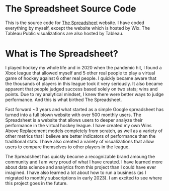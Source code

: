 # The Spreadsheet Source Code

This is the source code for [The Spreadsheet](https://www.thespreadsheet.net) website. I have coded everything by myself, except the website which is hosted by Wix. The Tableau Public visualizations are also hosted by Tableau.

# What is The Spreadsheet?

I played hockey my whole life and in 2020 when the pandemic hit, I found a Xbox league that allowed myself and 5 other real people to play a virtual game of hockey against 6 other real people. I quickly became aware that the thousands of players in this league took it very seriously. It also became apparent that people judged success based solely on two stats; wins and points. Due to my analytical mindset, I knew there were better ways to judge performance. And this is what birthed The Spreadsheet.

Fast forward ~3 years and what started as a simple Google spreadsheet has turned into a full blown website with over 500 monthly users. The Spreadsheet is a website that allows users to deeper analyze their performance in the virtual hockey league. I have created my own Wins Above Replacement models completely from scratch, as well as a variety of other metrics that I believe are better indicators of performance than the traditional stats. I have also created a variety of visualizations that allow users to compare themselves to other players in the league.

The Spreadsheet has quickly become a recognizable brand amoung the community and I am very proud of what I have created. I have learned more about data science and analytics from this project than I could have ever imagined. I have also learned a lot about how to run a business (as I migrated to monthly subscriptions in early 2023). I am excited to see where this project goes in the future.